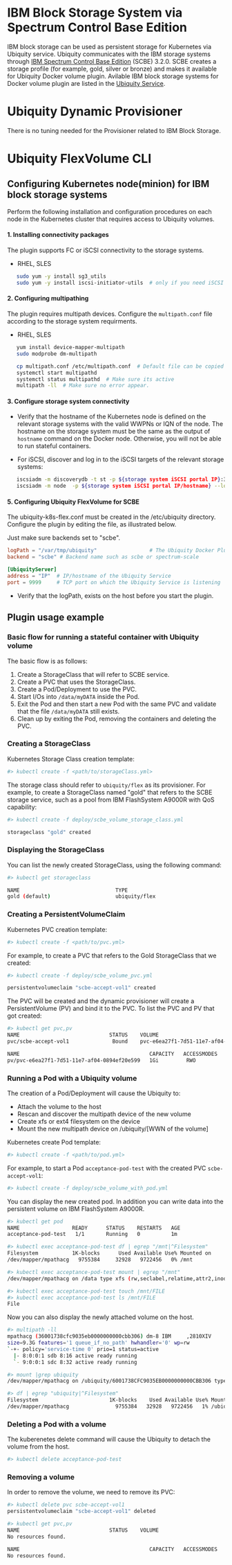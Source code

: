 # IBM Block Storage System via Spectrum Control Base Edition

IBM block storage can be used as persistent storage for Kubernetes via Ubiquity service.
Ubiquity communicates with the IBM storage systems through [IBM Spectrum Control Base Edition](https://www.ibm.com/support/knowledgecenter/en/STWMS9) (SCBE) 3.2.0. SCBE creates a storage profile (for example, gold, silver or bronze) and makes it available for Ubiquity Docker volume plugin.
Avilable IBM block storage systems for Docker volume plugin are listed in the [Ubiquity Service](https://github.com/IBM/ubiquity/).

# Ubiquity Dynamic Provisioner 
There is no tuning needed for the Provisioner related to IBM Block Storage.

# Ubiquity FlexVolume CLI

## Configuring Kubernetes node(minion) for IBM block storage systems
Perform the following installation and configuration procedures on each node in the Kubernetes cluster that requires access to Ubiquity volumes.


#### 1. Installing connectivity packages 
The plugin supports FC or iSCSI connectivity to the storage systems.

  * RHEL, SLES
  
```bash
   sudo yum -y install sg3_utils
   sudo yum -y install iscsi-initiator-utils  # only if you need iSCSI
```

#### 2. Configuring multipathing 
The plugin requires multipath devices. Configure the `multipath.conf` file according to the storage system requirments.
  * RHEL, SLES
  
```bash
   yum install device-mapper-multipath
   sudo modprobe dm-multipath

   cp multipath.conf /etc/multipath.conf  # Default file can be copied from  /usr/share/doc/device-mapper-multipath-*/multipath.conf to /etc
   systemctl start multipathd
   systemctl status multipathd  # Make sure its active
   multipath -ll  # Make sure no error appear.
```

#### 3. Configure storage system connectivity
  *  Verify that the hostname of the Kubernetes node is defined on the relevant storage systems with the valid WWPNs or IQN of the node. The hostname on the storage system must be the same as the output of `hostname` command on the Docker node. Otherwise, you will not be able to run stateful containers.

  *  For iSCSI, discover and log in to the iSCSI targets of the relevant storage systems:

```bash
   iscsiadm -m discoverydb -t st -p ${storage system iSCSI portal IP}:3260 --discover   # To discover targets
   iscsiadm -m node  -p ${storage system iSCSI portal IP/hostname} --login              # To log in to targets
```

#### 5. Configuring Ubiquity FlexVolume for SCBE

The ubiquity-k8s-flex.conf must be created in the /etc/ubiquity directory. Configure the plugin by editing the file, as illustrated below.

Just make sure backends set to "scbe".
 
 ```toml
 logPath = "/var/tmp/ubiquity"                 # The Ubiquity Docker Plugin will write logs to file "ubiquity-docker-plugin.log" in this path.
 backend = "scbe" # Backend name such as scbe or spectrum-scale
 
 [UbiquityServer]
 address = "IP"  # IP/hostname of the Ubiquity Service
 port = 9999     # TCP port on which the Ubiquity Service is listening
 ```
  * Verify that the logPath, exists on the host before you start the plugin.
 
  

## Plugin usage example

### Basic flow for running a stateful container with Ubiquity volume
The basic flow is as follows:
1. Create a StorageClass that will refer to SCBE service.
2. Create a PVC that uses the StorageClass.
3. Create a Pod/Deployment to use the PVC.
3. Start I/Os into `/data/myDATA` inside the Pod.
4. Exit the Pod and then start a new Pod with the same PVC and validate that the file `/data/myDATA` still exists.
5. Clean up by exiting the Pod, removing the containers and deleting the PVC.


### Creating a StorageClass
Kubernetes Storage Class creation template:
```bash
#> kubectl create -f <path/to/storageClass.yml>
```
The storage class should refer to `ubiquity/flex` as its provisioner.
For example, to create a StorageClass named "gold" that refers to the SCBE storage service, such as a pool from IBM FlashSystem A9000R with QoS capability:

```bash
#> kubectl create -f deploy/scbe_volume_storage_class.yml

storageclass "gold" created
```

### Displaying the StorageClass
You can list the newly created StorageClass, using the following command:
```bash
#> kubectl get storageclass

NAME                               TYPE
gold (default)                     ubiquity/flex
```

### Creating a PersistentVolumeClaim
Kubernetes PVC creation template:
```bash
#> kubectl create -f <path/to/pvc.yml>
```

For example, to create a PVC that refers to the Gold StorageClass that we created:
```bash
#> kubectl create -f deploy/scbe_volume_pvc.yml

persistentvolumeclaim "scbe-accept-vol1" created
```

The PVC will be created and the dynamic provisioner will create a PersistentVolume (PV) and bind it to the PVC.
To list the PVC and PV that got created:

```bash
#> kubectl get pvc,pv
NAME                             STATUS    VOLUME                                      CAPACITY   ACCESSMODES   STORAGECLASS             AGE
pvc/scbe-accept-vol1              Bound    pvc-e6ea27f1-7d51-11e7-af04-0894ef20e599      20Gi         RWO          gold                  1m

NAME                                          CAPACITY   ACCESSMODES   RECLAIMPOLICY   STATUS     CLAIM                                STORAGECLASS             REASON    AGE
pv/pvc-e6ea27f1-7d51-11e7-af04-0894ef20e599   1Gi         RWO           Delete          Bound     default/scbe-accept-vol1                    gold                        1m
```
### Running a Pod with a Ubiquity volume
The creation of a Pod/Deployment will cause the Ubiquity to: 
* Attach the volume to the host
* Rescan and discover the multipath device of the new volume
* Create xfs or ext4 filesystem on the device
* Mount the new multipath device on /ubiquity/[WWN of the volume]

Kubernetes create Pod template:
```bash
#> kubectl create -f <path/to/pod.yml>
```

For example, to start a Pod `acceptance-pod-test` with the created PVC `scbe-accept-vol1`:

```bash
#> kubectl create -f deploy/scbe_volume_with_pod.yml
```

You can display the new created pod. In addition you can write data into the  persistent volume on IBM FlashSystem A9000R.
```bash
#> kubectl get pod
NAME                 READY      STATUS    RESTARTS   AGE
acceptance-pod-test   1/1       Running   0          1m

#> kubectl exec acceptance-pod-test df | egrep "/mnt|^Filesystem"
Filesystem           1K-blocks      Used Available Use% Mounted on
/dev/mapper/mpathacg   9755384     32928   9722456   0% /mnt

#> kubectl exec acceptance-pod-test mount | egrep "/mnt"
/dev/mapper/mpathacg on /data type xfs (rw,seclabel,relatime,attr2,inode64,noquota)

#> kubectl exec acceptance-pod-test touch /mnt/FILE
#> kubectl exec acceptance-pod-test ls /mnt/FILE
File
```

Now you can also display the newly attached volume on the host.
```bash
#> multipath -ll
mpathacg (36001738cfc9035eb0000000000cbb306) dm-8 IBM     ,2810XIV         
size=9.3G features='1 queue_if_no_path' hwhandler='0' wp=rw
`-+- policy='service-time 0' prio=1 status=active
  |- 8:0:0:1 sdb 8:16 active ready running
  `- 9:0:0:1 sdc 8:32 active ready running

#> mount |grep ubiquity
/dev/mapper/mpathacg on /ubiquity/6001738CFC9035EB0000000000CBB306 type xfs (rw,relatime,seclabel,attr2,inode64,noquota)

#> df | egrep "ubiquity|^Filesystem" 
Filesystem                       1K-blocks    Used Available Use% Mounted on
/dev/mapper/mpathacg               9755384   32928   9722456   1% /ubiquity/6001738CFC9035EB0000000000CFF306

```

### Deleting a Pod  with a volume
The kuberenetes delete command will cause the Ubiquity to detach the volume from the host.
```bash
#> kubectl delete acceptance-pod-test
```

### Removing a volume
In order to remove the volume, we need to remove its PVC:
```bash
#> kubectl delete pvc scbe-accept-vol1
persistentvolumeclaim "scbe-accept-vol1" deleted

#> kubectl get pvc,pv
NAME                             STATUS    VOLUME                                      CAPACITY   ACCESSMODES   STORAGECLASS             AGE
No resources found.

NAME                                          CAPACITY   ACCESSMODES   RECLAIMPOLICY   STATUS     CLAIM                                STORAGECLASS             REASON    AGE
No resources found.
```
